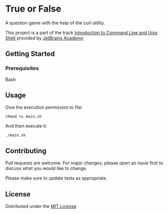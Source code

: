 # True or False

A question game with the help of the curl utility.

This project is a part of the track [Introduction to Command Line and Unix Shell](https://hyperskill.org/tracks/26) provided by [JetBrains Academy](https://www.jetbrains.com/academy/)

## Getting Started

### Prerequisites

Bash

## Usage

Give the execution permission to file:

`chmod +x main.sh`

And then execute it:

`./main.sh`

## Contributing

Pull requests are welcome. For major changes, please open an issue first
to discuss what you would like to change.

Please make sure to update tests as appropriate.

## License

Distributed under the [MIT License](https://choosealicense.com/licenses/mit/)